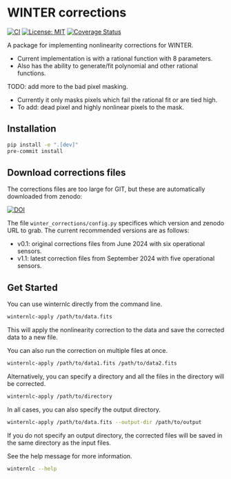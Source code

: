 # WINTER corrections

[![CI](https://github.com/winter-telescope/winternlc/actions/workflows/continuous_integration.yml/badge.svg)](https://github.com/winter-telescope/winternlc/actions/workflows/continuous_integration.yml)
[![License: MIT](https://img.shields.io/badge/License-MIT-yellow.svg)](https://opensource.org/licenses/MIT)
[![Coverage Status](https://coveralls.io/repos/github/winter-telescope/winternlc/badge.svg?branch=main)](https://coveralls.io/github/winter-telescope/winternlc?branch=main)

A package for implementing nonlinearity corrections for WINTER.
- Current implementation is with a rational function with 8 parameters.
- Also has the ability to generate/fit polynomial and other rational functions.

TODO: add more to the bad pixel masking. 
- Currently it only masks pixels which fail the rational fit or are tied high.
- To add: dead pixel and highly nonlinear pixels to the mask.

## Installation

```bash
pip install -e ".[dev]"
pre-commit install
```

## Download corrections files
The corrections files are too large for GIT, but these are automatically downloaded from zenodo:

[![DOI](https://zenodo.org/badge/DOI/10.5281/zenodo.13863496.svg)](https://doi.org/10.5281/zenodo.13863496)

The file `winter_corrections/config.py` specifices which version and zenodo URL to grab. The current recommended versions are as follows:
- v0.1: original corrections files from June 2024 with six operational sensors. 
- v1.1: latest correction files from September 2024 with five operational sensors.

## Get Started

You can use winternlc directly from the command line. 

```bash
winternlc-apply /path/to/data.fits
```

This will apply the nonlinearity correction to the data and save the corrected data to a new file.

You can also run the correction on multiple files at once.

```bash
winternlc-apply /path/to/data1.fits /path/to/data2.fits
```

Alternatively, you can specify a directory and all the files in the directory will be corrected.

```bash
winternlc-apply /path/to/directory
```

In all cases, you can also specify the output directory.

```bash
winternlc-apply /path/to/data.fits --output-dir /path/to/output
```

If you do not specify an output directory, the corrected files will be saved in the same directory as the input files.

See the help message for more information.

```bash
winternlc --help
```
